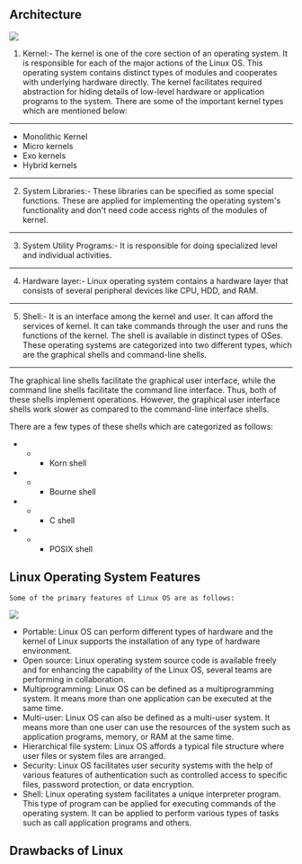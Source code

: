 ## Architecture
![](https://github.com/nu11secur1ty/Kernel-and-Types-of-kernels/blob/master/Architecture/architecture-of-linux.png)

1. Kernel:- The kernel is one of the core section of an operating system. It is responsible for each of the major actions of the Linux OS. This operating system contains distinct types of modules and cooperates with underlying hardware directly. The kernel facilitates required abstraction for hiding details of low-level hardware or application programs to the system. There are some of the important kernel types which are mentioned below:
-----------------------------------------
- Monolithic Kernel
- Micro kernels
- Exo kernels
- Hybrid kernels
-----------------------------------------

2. System Libraries:- These libraries can be specified as some special functions. These are applied for implementing the operating system's functionality and don't need code access rights of the modules of kernel.
-----------------------------------------
3. System Utility Programs:- It is responsible for doing specialized level and individual activities.
-----------------------------------------
4. Hardware layer:- Linux operating system contains a hardware layer that consists of several peripheral devices like CPU, HDD, and RAM.
-----------------------------------------
5. Shell:- It is an interface among the kernel and user. It can afford the services of kernel. It can take commands through the user and runs the functions of the kernel. The shell is available in distinct types of OSes. These operating systems are categorized into two different types, which are the graphical shells and command-line shells.
-----------------------------------------

The graphical line shells facilitate the graphical user interface, while the command line shells facilitate the command line interface. Thus, both of these shells implement operations. However, the graphical user interface shells work slower as compared to the command-line interface shells.

There are a few types of these shells which are categorized as follows:

- - - Korn shell
- - - Bourne shell
- - - C shell
- - - POSIX shell

## Linux Operating System Features
`Some of the primary features of Linux OS are as follows:`

![](https://github.com/nu11secur1ty/Kernel-and-Types-of-kernels/blob/master/Architecture/architecture-of-linux2.png)

- Portable: Linux OS can perform different types of hardware and the kernel of Linux supports the installation of any type of hardware environment.
- Open source: Linux operating system source code is available freely and for enhancing the capability of the Linux OS, several teams are performing in collaboration.
- Multiprogramming: Linux OS can be defined as a multiprogramming system. It means more than one application can be executed at the same time.
- Multi-user: Linux OS can also be defined as a multi-user system. It means more than one user can use the resources of the system such as application programs, memory, or RAM at the same time.
- Hierarchical file system: Linux OS affords a typical file structure where user files or system files are arranged.
- Security: Linux OS facilitates user security systems with the help of various features of authentication such as controlled access to specific files, password protection, or data encryption.
- Shell: Linux operating system facilitates a unique interpreter program. This type of program can be applied for executing commands of the operating system. It can be applied to perform various types of tasks such as call application programs and others.

## Drawbacks of Linux

